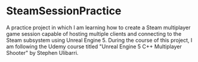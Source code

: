# SteamSessionPractice
A practice project in which I am learning how to create a Steam multiplayer game session capable of hosting multiple clients and connecting to the Steam subsystem using Unreal Engine 5. During the course of this project, I am following the Udemy course titled "Unreal Engine 5 C++ Multiplayer Shooter" by Stephen Ulibarri.
